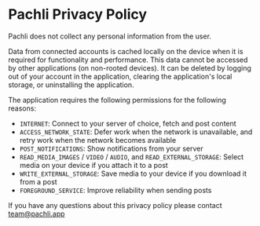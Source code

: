 # Pachli Privacy Policy

Pachli does not collect any personal information from the user.

Data from connected accounts is cached locally on the device when it is required for functionality and performance. This data cannot be accessed by other applications (on non-rooted devices). It can be deleted by logging out of your account in the application, clearing the application's local storage, or uninstalling the application.

The application requires the following permissions for the following reasons:

- `INTERNET`: Connect to your server of choice, fetch and post content
- `ACCESS_NETWORK_STATE`: Defer work when the network is unavailable, and retry work when the network becomes available
- `POST_NOTIFICATIONS`: Show notifications from your server
- `READ_MEDIA_IMAGES` / `VIDEO` / `AUDIO`, and `READ_EXTERNAL_STORAGE`: Select media on your device if you attach it to a post
- `WRITE_EXTERNAL_STORAGE`: Save media to your device if you download it from a post
- `FOREGROUND_SERVICE`: Improve reliability when sending posts

If you have any questions about this privacy policy please contact team@pachli.app
